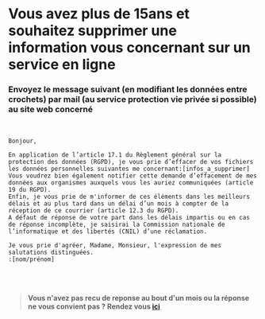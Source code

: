 # Vous avez plus de 15ans et souhaitez supprimer une information vous concernant sur un service en ligne

### Envoyez le message suivant (en modifiant les données entre crochets) par mail (au service protection vie privée si possible) au site web concerné

<br>

```
Bonjour,

En application de l’article 17.1 du Règlement général sur la protection des données (RGPD), je vous prie d’effacer de vos fichiers les données personnelles suivantes me concernant:[infos_a_supprimer]
Vous voudrez bien également notifier cette demande d’effacement de mes données aux organismes auxquels vous les auriez communiquées (article 19 du RGPD).
Enfin, je vous prie de m'informer de ces éléments dans les meilleurs délais et au plus tard dans un délai d’un mois à compter de la réception de ce courrier (article 12.3 du RGPD).
A défaut de réponse de votre part dans les délais impartis ou en cas de réponse incomplète, je saisirai la Commission nationale de l’informatique et des libertés (CNIL) d’une réclamation.

Je vous prie d'agréer, Madame, Monsieur, l'expression de mes salutations distinguées.
:[nom/prénom]

```

<br><br>

> **Vous n'avez pas recu de reponse au bout d'un mois ou la réponse ne vous convient pas ? Rendez vous [ici](./no_answer_or_refusing.md)**
